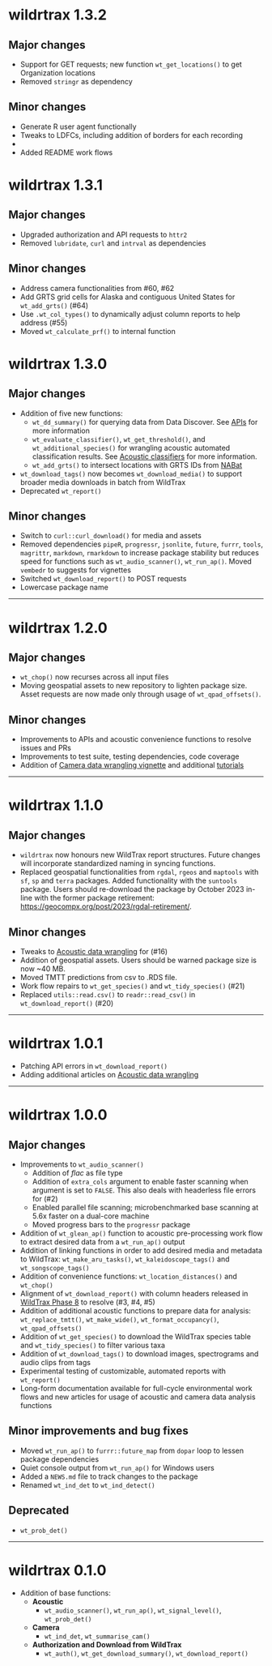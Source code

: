 # wildrtrax 1.3.2

## Major changes

* Support for GET requests; new function `wt_get_locations()` to get Organization locations
* Removed `stringr` as dependency

## Minor changes

* Generate R user agent functionally
* Tweaks to LDFCs, including addition of borders for each recording
* 
* Added README work flows

# wildrtrax 1.3.1

## Major changes

* Upgraded authorization and API requests to `httr2`
* Removed `lubridate`, `curl` and `intrval` as dependencies

## Minor changes

* Address camera functionalities from #60, #62
* Add GRTS grid cells for Alaska and contiguous United States for `wt_add_grts()` (#64)
* Use `.wt_col_types()` to dynamically adjust column reports to help address (#55)
* Moved `wt_calculate_prf()` to internal function

# wildrtrax 1.3.0

## Major changes

* Addition of five new functions: 
  * `wt_dd_summary()` for querying data from Data Discover. See [APIs](https://abbiodiversity.github.io/wildrtrax/articles/apis.html#data-discover) for more information
  * `wt_evaluate_classifier()`, `wt_get_threshold()`, and `wt_additional_species()` for wrangling acoustic automated classification results. See [Acoustic classifiers](https://abbiodiversity.github.io/wildrtrax/articles/classifiers-tutorial.html) for more information.
  * `wt_add_grts()` to intersect locations with GRTS IDs from [NABat](https://www.nabatmonitoring.org/)
* `wt_download_tags()` now becomes `wt_download_media()` to support broader media downloads in batch from WildTrax
* Deprecated `wt_report()`

## Minor changes

* Switch to `curl::curl_download()` for media and assets
* Removed dependencies `pipeR`, `progressr`, `jsonlite`, `future`, `furrr`, `tools`, `magrittr`, `markdown`, `rmarkdown` to increase package stability but reduces speed for functions such as `wt_audio_scanner()`, `wt_run_ap()`. Moved `vembedr` to suggests for vignettes
* Switched `wt_download_report()` to POST requests
* Lowercase package name

---

# wildrtrax 1.2.0

## Major changes

* `wt_chop()` now recurses across all input files
* Moving geospatial assets to new repository to lighten package size. Asset requests are now made only through usage of `wt_qpad_offsets()`.

## Minor changes

* Improvements to APIs and acoustic convenience functions to resolve issues and PRs
* Improvements to test suite, testing dependencies, code coverage
* Addition of [Camera data wrangling vignette](https://abbiodiversity.github.io/wildrtrax/articles/camera-data-wrangling.html) and additional [tutorials](https://abbiodiversity.github.io/wildrtrax/articles/tutorials.html)

---

# wildrtrax 1.1.0

## Major changes

* `wildrtrax` now honours new WildTrax report structures. Future changes will incorporate standardized naming in syncing functions.
* Replaced geospatial functionalities from `rgdal`, `rgeos` and `maptools` with `sf`, `sp` and `terra` packages. Added functionality with the `suntools` package. Users should re-download the package by October 2023 in-line with the former package retirement: https://geocompx.org/post/2023/rgdal-retirement/.

## Minor changes

* Tweaks to [Acoustic data wrangling](https://abbiodiversity.github.io/wildrtrax/articles/acoustic-data-wrangling.html) for (#16)
* Addition of geospatial assets. Users should be warned package size is now ~40 MB.
* Moved TMTT predictions from csv to .RDS file.
* Work flow repairs to `wt_get_species()` and `wt_tidy_species()` (#21)
* Replaced `utils::read.csv()` to `readr::read_csv()` in `wt_download_report()` (#20)

---

# wildrtrax 1.0.1

* Patching API errors in `wt_download_report()`
* Adding additional articles on [Acoustic data wrangling](https://abbiodiversity.github.io/wildrtrax/articles/acoustic-data-wrangling.html)

---

# wildrtrax 1.0.0

## Major changes 

* Improvements to `wt_audio_scanner()`
  * Addition of *flac* as file type
  * Addition of `extra_cols` argument to enable faster scanning when argument is set to `FALSE`. This also deals with headerless file errors for (#2)
  * Enabled parallel file scanning; microbenchmarked base scanning at 5.6x faster on a dual-core machine
  * Moved progress bars to the `progressr` package
* Addition of `wt_glean_ap()` function to acoustic pre-processing work flow to extract desired data from a `wt_run_ap()` output
* Addition of linking functions in order to add desired media and metadata to WildTrax: `wt_make_aru_tasks()`, `wt_kaleidoscope_tags()` and `wt_songscope_tags()`
* Addition of convenience functions: `wt_location_distances()` and `wt_chop()`
* Alignment of `wt_download_report()` with column headers released in [WildTrax Phase 8](https://wildtrax.ca/phase-8-spring-2023/) to resolve (#3, #4, #5)
* Addition of additional acoustic functions to prepare data for analysis: `wt_replace_tmtt()`, `wt_make_wide()`, `wt_format_occupancy()`, `wt_qpad_offsets()`
* Addition of `wt_get_species()` to download the WildTrax species table and `wt_tidy_species()` to filter various taxa
* Addition of `wt_download_tags()` to download images, spectrograms and audio clips from tags
* Experimental testing of customizable, automated reports with `wt_report()`
* Long-form documentation available for full-cycle environmental work flows and new articles for usage of acoustic and camera data analysis functions

## Minor improvements and bug fixes

* Moved `wt_run_ap()` to `furrr::future_map` from `dopar` loop to lessen package dependencies
* Quiet console output from `wt_run_ap()` for Windows users
* Added a `NEWS.md` file to track changes to the package
* Renamed `wt_ind_det` to `wt_ind_detect()`

## Deprecated 

* `wt_prob_det()`

---

# wildrtrax 0.1.0

* Addition of base functions:
  * **Acoustic**
    * `wt_audio_scanner()`, `wt_run_ap()`, `wt_signal_level()`, `wt_prob_det()`
  * **Camera**
    * `wt_ind_det`, `wt_summarise_cam()`
  * **Authorization and Download from WildTrax**
    * `wt_auth()`, `wt_get_download_summary()`, `wt_download_report()`
